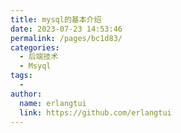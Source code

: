 ```yaml
---
title: mysql的基本介绍
date: 2023-07-23 14:53:46
permalink: /pages/bc1d83/
categories:
  - 后端技术
  - Msyql
tags:
  - 
author: 
  name: erlangtui
  link: https://github.com/erlangtui
---
```

